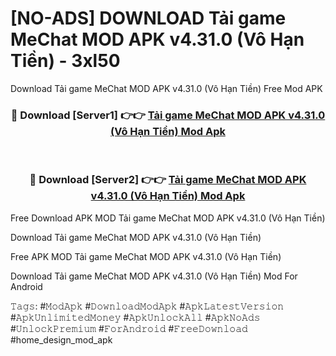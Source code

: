 # [NO-ADS] DOWNLOAD Tải game MeChat MOD APK v4.31.0 (Vô Hạn Tiền) - 3xl50
Download Tải game MeChat MOD APK v4.31.0 (Vô Hạn Tiền) Free Mod APK

<div align="center">
<h3>🔴 Download [Server1] 👉👉 <a href="https://apk-comot.site?title=Tải_game_MeChat_MOD_APK_v4.31.0_(Vô_Hạn_Tiền)">Tải game MeChat MOD APK v4.31.0 (Vô Hạn Tiền) Mod Apk</a></h3><br>

<h3>🔴 Download [Server2] 👉👉 <a href="https://apk-comot.site?title=Tải_game_MeChat_MOD_APK_v4.31.0_(Vô_Hạn_Tiền)">Tải game MeChat MOD APK v4.31.0 (Vô Hạn Tiền) Mod Apk</a></h3>
</div>


Free Download APK MOD Tải game MeChat MOD APK v4.31.0 (Vô Hạn Tiền)

Download Tải game MeChat MOD APK v4.31.0 (Vô Hạn Tiền) 

Free APK MOD Tải game MeChat MOD APK v4.31.0 (Vô Hạn Tiền) 

Download Tải game MeChat MOD APK v4.31.0 (Vô Hạn Tiền) Mod For Android

𝚃𝚊𝚐𝚜: #𝙼𝚘𝚍𝙰𝚙𝚔 #𝙳𝚘𝚠𝚗𝚕𝚘𝚊𝚍𝙼𝚘𝚍𝙰𝚙𝚔 #𝙰𝚙𝚔𝙻𝚊𝚝𝚎𝚜𝚝𝚅𝚎𝚛𝚜𝚒𝚘𝚗 #𝙰𝚙𝚔𝚄𝚗𝚕𝚒𝚖𝚒𝚝𝚎𝚍𝙼𝚘𝚗𝚎𝚢 #𝙰𝚙𝚔𝚄𝚗𝚕𝚘𝚌𝚔𝙰𝚕𝚕 #𝙰𝚙𝚔𝙽𝚘𝙰𝚍𝚜 #𝚄𝚗𝚕𝚘𝚌𝚔𝙿𝚛𝚎𝚖𝚒𝚞𝚖 #𝙵𝚘𝚛𝙰𝚗𝚍𝚛𝚘𝚒𝚍 #𝙵𝚛𝚎𝚎𝙳𝚘𝚠𝚗𝚕𝚘𝚊𝚍 #home_design_mod_apk